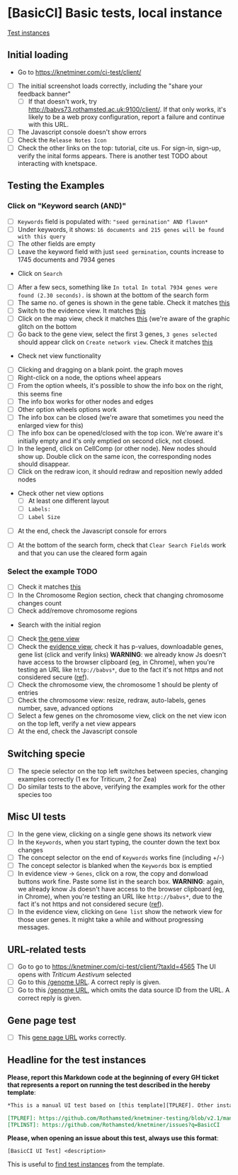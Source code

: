 # [BasicCI] Basic tests, local instance

[Test instances][TPLINST]

## Initial loading
* Go to https://knetminer.com/ci-test/client/
* [ ] The initial screenshot loads correctly, including the "share your feedback banner"
  * [ ] If that doesn't work, try http://babvs73.rothamsted.ac.uk:9100/client/. If that only works,
        it's likely to be a web proxy configuration, report a failure and continue with this URL.
* [ ] The Javascript console doesn't show errors
* [ ] Check the `Release Notes Icon`
* [ ] Check the other links on the top: tutorial, cite us. For sign-in, sign-up, verify the inital forms appears. There is another test TODO about interacting with knetspace.

## Testing the Examples

### Click on "Keyword search (AND)"
* [ ] `Keywords` field is populated with: `"seed germination" AND flavon*`
* [ ] Under keywords, it shows: `16 documents and 215 genes will be found with this query`
* [ ] The other fields are empty
* [ ] Leave the keyword field with just `seed germination`, counts increase to
      1745 documents and 7934 genes
* Click on `Search`
* [ ] After a few secs, something like `In total In total 7934 genes were found (2.30 seconds).` is
      shown at the bottom of the search form
* [ ] The same no. of genes is shown in the gene table. Check it matches [this](TODO)
* [ ] Switch to the evidence view. It matches [this](TODO)
* [ ] Click on the map view, check it matches [this](TODO) (we're aware of the 
      graphic glitch on the bottom
* [ ] Go back to the gene view, select the first 3 genes, `3 genes selected` should appear 
      click on `Create network view`. Check it matches [this](TODO)
* Check net view functionality
* [ ] Clicking and dragging on a blank point. the graph moves
* [ ] Right-click on a node, the options wheel appears
* [ ] From the option wheels, it's possible to show the info box on the right, this seems fine
* [ ] The info box works for other nodes and edges
* [ ] Other option wheels options work
* [ ] The info box can be closed (we're aware that sometimes you need the enlarged view for this)
* [ ] The info box can be opened/closed with the top icon. We're aware it's initially empty and it's only emptied on second click, not closed.
* [ ] In the legend, click on CellComp (or other node). New nodes should show up. Double click on the same icon, the corresponding nodes should disappear.
* [ ] Click on the redraw icon, it should redraw and reposition newly added nodes
* Check other net view options
  * [ ] At least one different layout
  * [ ] `Labels:`
  * [ ] `Label Size`
* [ ] At the end, check the Javascript console for errors
* [ ] At the bottom of the search form, check that `Clear Search Fields` work and that you can use the cleared form again


### Select the example TODO
* [ ] Check it matches [this](TODO)
* [ ] In the Chromosome Region section, check that changing chromosome changes count
* [ ] Check add/remove chromosome regions
* Search with the initial region
* [ ] Check [the gene view](TODO)
* [ ] Check the [evidence view](TODO), check it has p-values, downloadable genes, 
      gene list (click and verify links)
       **WARNING**: we already know Js doesn't have access to the browser clipboard (eg, in Chrome), when you're testing an URL like `http://babvs*`, due to the fact it's not https and not 
      considered secure ([ref](https://stackoverflow.com/questions/51805395)).
* [ ] Check the chromosome view, the chromosome 1 should be plenty of entries
* [ ] Check the chromosome view: resize, redraw, auto-labels, genes number, save, advanced options
* [ ] Select a few genes on the chromosome view, click on the net view icon on the top left, verify 
      a net view appears
* [ ] At the end, check the Javascript console
      
## Switching specie
* [ ] The specie selector on the top left switches between species, changing examples correctly
      (1 ex for Triticum, 2 for Zea)
* [ ] Do similar tests to the above, verifying the examples work for the other species too

## Misc UI tests
* [ ] In the gene view, clicking on a single gene shows its network view
* [ ] In the `Keywords`, when you start typing, the counter down the text box changes
* [ ] The concept selector on the end of `Keywords` works fine (including +/-)
* [ ] The concept selector is blanked when the `Keywords` box is emptied
* [ ] In evidence view -> `Genes`, click on a row, the copy and donwload buttons work fine.
      Paste some list in the search box. 
      **WARNING**: again, we already know Js doesn't have access to the browser clipboard (eg, in Chrome), when you're testing an URL like `http://babvs*`, due to the fact it's not https and not 
      considered secure ([ref](https://stackoverflow.com/questions/51805395)).
* [ ] In the evidence view, clicking on `Gene list` show the network view for those user genes.
      It might take a while and without progressing messages.

## URL-related tests
* [ ] Go to go to https://knetminer.com/ci-test/client/?taxId=4565
      The UI opens with *Triticum Aestivum* selected
* [ ] Go to this [/genome URL](https://knetminer.com/ci-test/ws/wheatknet-beta/genome?keyword=flowering%20FLC%20FT&list=TRP*,BRA*). A correct reply is given.
* [ ] Go to this [/genome URL](https://knetminer.com/ci-test/ws/genome?keyword=flowering%20FLC%20FT&list=TRP*,BRA*), which omits the data source ID from the URL. A correct reply is given.

## Gene page test
* [ ] This [gene page URL](http://localhost:8080/html/genepage.jsp?keywords="cold%20tolerance"&list=TPP1,TPP4,TPPE)  works correctly.


## Headline for the test instances

**Please, report this Markdown code at the beginning of every GH ticket that represents a report on running the test described in the hereby template**:

```Markdown
*This is a manual UI test based on [this template][TPLREF]. Other instances of this test are [here][TPLINST]. Tests from the template that aren't mentioned hereby are intended as passed.*

[TPLREF]: https://github.com/Rothamsted/knetminer-testing/blob/v2.1/manual-ui-testing/ui-test-templates/basic-ci/README.md
[TPLINST]: https://github.com/Rothamsted/knetminer/issues?q=BasicCI
```

**Please, when opening an issue about this test, always use this format**:

```
[BasicCI UI Test] <description>
```

This is useful to [find test instances][TPLINST] from the template.

[TPLREF]: https://github.com/Rothamsted/knetminer-testing/blob/v2.1/manual-ui-testing/ui-test-templates/basic-ci/README.md
[TPLINST]: https://github.com/Rothamsted/knetminer/issues?q=BasicCI

